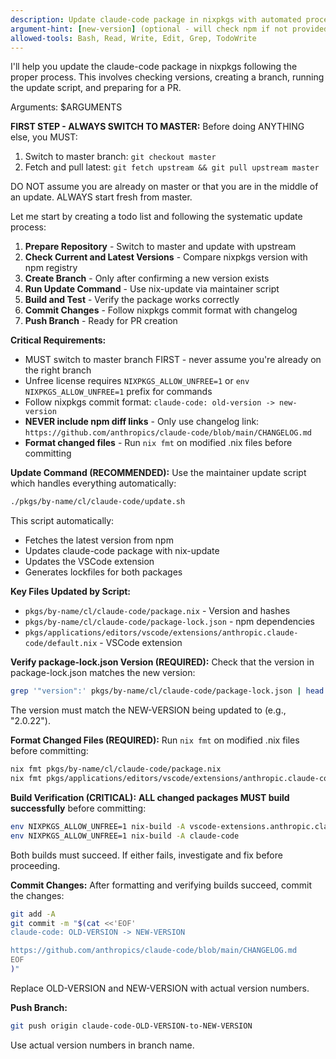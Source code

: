 ```yaml
---
description: Update claude-code package in nixpkgs with automated process
argument-hint: [new-version] (optional - will check npm if not provided)
allowed-tools: Bash, Read, Write, Edit, Grep, TodoWrite
---
```


I'll help you update the claude-code package in nixpkgs following the proper process. This involves checking versions, creating a branch, running the update script, and preparing for a PR.

Arguments: $ARGUMENTS

**FIRST STEP - ALWAYS SWITCH TO MASTER:**
Before doing ANYTHING else, you MUST:
1. Switch to master branch: `git checkout master`
2. Fetch and pull latest: `git fetch upstream && git pull upstream master`

DO NOT assume you are already on master or that you are in the middle of an update. ALWAYS start fresh from master.

Let me start by creating a todo list and following the systematic update process:

1. **Prepare Repository** - Switch to master and update with upstream
2. **Check Current and Latest Versions** - Compare nixpkgs version with npm registry
3. **Create Branch** - Only after confirming a new version exists
4. **Run Update Command** - Use nix-update via maintainer script
5. **Build and Test** - Verify the package works correctly
6. **Commit Changes** - Follow nixpkgs commit format with changelog
7. **Push Branch** - Ready for PR creation

**Critical Requirements:**
- MUST switch to master branch FIRST - never assume you're already on the right branch
- Unfree license requires `NIXPKGS_ALLOW_UNFREE=1` or `env NIXPKGS_ALLOW_UNFREE=1` prefix for commands
- Follow nixpkgs commit format: `claude-code: old-version -> new-version`
- **NEVER include npm diff links** - Only use changelog link: `https://github.com/anthropics/claude-code/blob/main/CHANGELOG.md`
- **Format changed files** - Run `nix fmt` on modified .nix files before committing

**Update Command (RECOMMENDED):**
Use the maintainer update script which handles everything automatically:
```bash
./pkgs/by-name/cl/claude-code/update.sh
```
This script automatically:
- Fetches the latest version from npm
- Updates claude-code package with nix-update
- Updates the VSCode extension
- Generates lockfiles for both packages

**Key Files Updated by Script:**
- `pkgs/by-name/cl/claude-code/package.nix` - Version and hashes
- `pkgs/by-name/cl/claude-code/package-lock.json` - npm dependencies
- `pkgs/applications/editors/vscode/extensions/anthropic.claude-code/default.nix` - VSCode extension

**Verify package-lock.json Version (REQUIRED):**
Check that the version in package-lock.json matches the new version:
```bash
grep '"version":' pkgs/by-name/cl/claude-code/package-lock.json | head -1
```
The version must match the NEW-VERSION being updated to (e.g., "2.0.22").

**Format Changed Files (REQUIRED):**
Run `nix fmt` on modified .nix files before committing:
```bash
nix fmt pkgs/by-name/cl/claude-code/package.nix
nix fmt pkgs/applications/editors/vscode/extensions/anthropic.claude-code/default.nix
```

**Build Verification (CRITICAL):**
**ALL changed packages MUST build successfully** before committing:
```bash
env NIXPKGS_ALLOW_UNFREE=1 nix-build -A vscode-extensions.anthropic.claude-code
env NIXPKGS_ALLOW_UNFREE=1 nix-build -A claude-code
```
Both builds must succeed. If either fails, investigate and fix before proceeding.

**Commit Changes:**
After formatting and verifying builds succeed, commit the changes:
```bash
git add -A
git commit -m "$(cat <<'EOF'
claude-code: OLD-VERSION -> NEW-VERSION

https://github.com/anthropics/claude-code/blob/main/CHANGELOG.md
EOF
)"
```
Replace OLD-VERSION and NEW-VERSION with actual version numbers.

**Push Branch:**
```bash
git push origin claude-code-OLD-VERSION-to-NEW-VERSION
```
Use actual version numbers in branch name.
